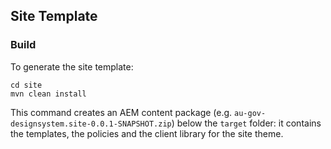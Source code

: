 ## Site Template

### Build

To generate the site template:

```
cd site
mvn clean install
```

This command creates an AEM content package (e.g. `au-gov-designsystem.site-0.0.1-SNAPSHOT.zip`) below the `target` folder: it contains the templates, the policies and the client library for the site theme.
